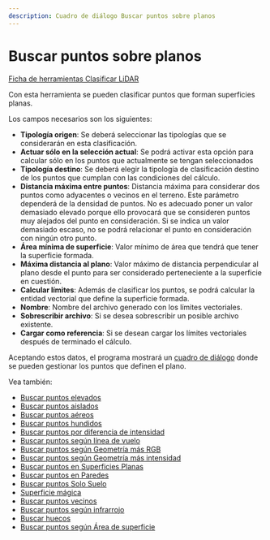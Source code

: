 ```yaml
---
description: Cuadro de diálogo Buscar puntos sobre planos
---
```


# Buscar puntos sobre planos

[Ficha de herramientas Clasificar LiDAR](../../fichas-de-herramientas/ficha-de-herramientas-clasificar-lidar.md)

Con esta herramienta se pueden clasificar puntos que forman superficies planas.

Los campos necesarios son los siguientes:

* **Tipología origen**: Se deberá seleccionar las tipologías que se considerarán en esta clasificación.
* **Actuar sólo en la selección actual**: Se podrá activar esta opción para calcular sólo en los puntos que actualmente se tengan seleccionados
* **Tipología destino**: Se deberá elegir la tipología de clasificación destino de los puntos que cumplan con las condiciones del cálculo.
* **Distancia máxima entre puntos**: Distancia máxima para considerar dos puntos como adyacentes o vecinos en el terreno. Este parámetro dependerá de la densidad de puntos. No es adecuado poner un valor demasiado elevado porque ello provocará que se consideren puntos muy alejados del punto en consideración. Si se indica un valor demasiado escaso, no se podrá relacionar el punto en consideración con ningún otro punto.
* **Área mínima de superficie**: Valor mínimo de área que tendrá que tener la superficie formada.
* **Máxima distancia al plano**: Valor máximo de distancia perpendicular al plano desde el punto para ser considerado perteneciente a la superficie en cuestión.
* **Calcular límites**: Además de clasificar los puntos, se podrá calcular la entidad vectorial que define la superficie formada.
* **Nombre**: Nombre del archivo generado con los límites vectoriales.
* **Sobrescribir archivo**: Si se desea sobrescribir un posible archivo existente.
* **Cargar como referencia**: Si se desean cargar los límites vectoriales después de terminado el cálculo.

Aceptando estos datos, el programa mostrará un [cuadro de diálogo](Cuadro%20de%20dialogo%20Calcular%20plano.htm) donde se pueden gestionar los puntos que definen el plano.

Vea también:

* [Buscar puntos elevados](../buscar-puntos/buscar-puntos-elevados.md)
* [Buscar puntos aislados](../buscar-puntos/buscar-puntos-aislados.md)
* [Buscar puntos aéreos](../buscar-puntos/buscar-puntos-aereos.md)
* [Buscar puntos hundidos](../buscar-puntos/buscar-puntos-hundidos.md)
* [Buscar puntos por diferencia de intensidad](../buscar-puntos/buscar-puntos-por-diferencia-de-intensidad.md)
* [Buscar puntos según línea de vuelo](../buscar-puntos/buscar-puntos-segun-linea-de-vuelo.md)
* [Buscar puntos según Geometría más RGB](../buscar-puntos/buscar-puntos-segun-geometria-mas-rgb.md)
* [Buscar puntos según Geometría más intensidad](../buscar-puntos/buscar-puntos-segun-geometria-mas-intensidad.md)
* [Buscar puntos en Superficies Planas](../buscar-puntos/buscar-puntos-en-superficies-planas.md)
* [Buscar puntos en Paredes](../buscar-puntos/buscar-puntos-en-paredes.md)
* [Buscar puntos Solo Suelo](../buscar-puntos/solo-suelo.md)
* [Superficie mágica](../buscar-puntos/superficie-magica/)
* [Buscar puntos vecinos](../buscar-puntos/buscar-vecinos.md)
* [Buscar puntos según infrarrojo](../buscar-puntos/buscar-puntos-segun-infrarrojo.md)
* [Buscar huecos](../buscar-puntos/buscar-huecos.md)
* [Buscar puntos según Área de superficie](../buscar-puntos/buscar-puntos-segun-area.md)

